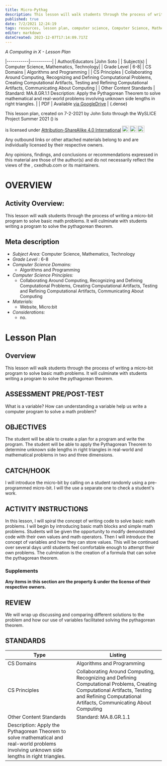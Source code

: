 ```yaml
---
title: Micro-Pythag
description: This lesson will walk students through the process of writing a micro-bit program to solve basic math problems. It will culminate with students writing a program to solve the pythagorean theorem.
published: true
date: 7/2/2021 12:24:19
tags: resources, lesson plan, computer science, Computer Science, Mathematics, Technology 
editor: markdown
dateCreated: 2023-12-07T17:14:09.717Z
---
```

*A Computing in X - Lesson Plan*

|-----------|-----------|
| Author/Educators |John Soto |
| Subject(s) | Computer Science, Mathematics, Technology|
| Grade Level | 6-8|
| CS Domains | Algorithms and Programming |
| CS Principles | Collaborating Around Computing, Recognizing and Defining Computational Problems, Creating Computational Artifacts, Testing and Refining Computational Artifacts, Communicating About Computing |
| Other Content Standards | Standard:        MA.8.GR.1.1
Description:        Apply the Pythagorean Theorem to solve mathematical and real-world problems involving unknown side lengths in right triangles. | 
| PDF | Available [via GoogleDrive]() |
{.dense}






This lesson plan, created on 7-2-2021 by John Soto through the  WySLICE Project Summer 2021 () is  <p xmlns:cc="http://creativecommons.org/ns#" >  is licensed under <a href="http://creativecommons.org/licenses/by-sa/4.0/?ref=chooser-v1" target="_blank" rel="license noopener noreferrer" style="display:inline-block;">Attribution-ShareAlike 4.0 International<img style="height:22px!important;margin-left:3px;vertical-align:text-bottom;" src="https://mirrors.creativecommons.org/presskit/icons/cc.svg?ref=chooser-v1"><img style="height:22px!important;margin-left:3px;vertical-align:text-bottom;" src="https://mirrors.creativecommons.org/presskit/icons/by.svg?ref=chooser-v1"><img style="height:22px!important;margin-left:3px;vertical-align:text-bottom;" src="https://mirrors.creativecommons.org/presskit/icons/sa.svg?ref=chooser-v1"></a></p>


Any outbound links or other attached materials belong to and are individually licensed by their respective owners. 


Any opinions, findings, and conclusions or recommendations expressed in this material are those of the author(s) and do not necessarily reflect the views of the , cxedhub.com or its maintainers.


# OVERVIEW
## Activity Overview:  
This lesson will walk students through the process of writing a micro-bit program to solve basic math problems. It will culminate with students writing a program to solve the pythagorean theorem.
## Meta description
+ *Subject Area:* Computer Science, Mathematics, Technology 
+ *Grade Level :* 6-8 
+ *Computer Science Domains:*
   + Algorithms and Programming
+ *Computer Science Principles:*
   + Collaborating Around Computing, Recognizing and Defining Computational Problems, Creating Computational Artifacts, Testing and Refining Computational Artifacts, Communicating About Computing
+ *Materials:* 
   + Website, Micro:bit
+ *Considerations:*
   + no.


# Lesson Plan
## Overview
This lesson will walk students through the process of writing a micro-bit program to solve basic math problems. It will culminate with students writing a program to solve the pythagorean theorem.
## ASSESSMENT PRE/POST-TEST
What is a variable? 
How can understanding a variable help us write a computer program to solve a math problem?
## OBJECTIVES
The student will be able to create a plan for a program and write the program.
The student will be able to apply the Pythagorean Theorem to determine unknown side lengths in right triangles in real-world and mathematical problems in two and three dimensions.


## CATCH/HOOK
I will introduce the micro-bit by calling on a student randomly using a pre-programmed  micro-bit. I will the use a separate one to check a student's work.


## ACTIVITY INSTRUCTIONS
In this lesson, I will spiral the concept of writing code to solve basic math problems. I will begin by introducing basic math blocks and simple math problems. Students will be given the opportunity to modify demonstrated code with their own values and math operators. Then I will introduce the concept of variables and how they can store values. This will be continued over several days until students feel comfortable enough to attempt their own problems. The culmination is the creation of a formula that can solve the pythagorean theorem.


### Supplements
**Any items in this section are the property & under the license of their respective owners.**






## REVIEW
We will wrap up discussing and comparing different solutions to the problem and how our use of variables facilitated solving the pythagorean theorem.
## STANDARDS        
| Type | Listing | 
|-----------|-----------|
| CS Domains  | Algorithms and Programming|
| CS Principles   | Collaborating Around Computing, Recognizing and Defining Computational Problems, Creating Computational Artifacts, Testing and Refining Computational Artifacts, Communicating About Computing|
| Other Content Standards | Standard:        MA.8.GR.1.1
Description:        Apply the Pythagorean Theorem to solve mathematical and real-world problems involving unknown side lengths in right triangles.  |